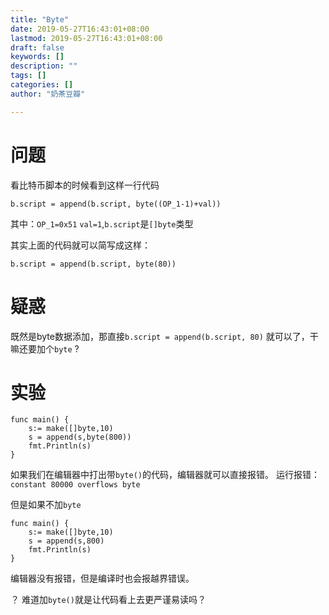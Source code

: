 ```yaml
---
title: "Byte"
date: 2019-05-27T16:43:01+08:00
lastmod: 2019-05-27T16:43:01+08:00
draft: false
keywords: []
description: ""
tags: []
categories: []
author: "奶茶豆瓣"

---
```


<!--more-->

# 问题
看比特币脚本的时候看到这样一行代码
```
b.script = append(b.script, byte((OP_1-1)+val))
```
其中：`OP_1=0x51` `val=1`,`b.script`是`[]byte`类型

其实上面的代码就可以简写成这样：

```
b.script = append(b.script, byte(80))
```

# 疑惑

既然是byte数据添加，那直接`b.script = append(b.script, 80)` 就可以了，干嘛还要加个`byte` ?

# 实验

```
func main() {
	s:= make([]byte,10)
	s = append(s,byte(800))
	fmt.Println(s)
}
```
如果我们在编辑器中打出带`byte()`的代码，编辑器就可以直接报错。
运行报错：`constant 80000 overflows byte`

但是如果不加`byte`

```
func main() {
	s:= make([]byte,10)
	s = append(s,800)
	fmt.Println(s)
}
```

编辑器没有报错，但是编译时也会报越界错误。

？ 难道加`byte()`就是让代码看上去更严谨易读吗？